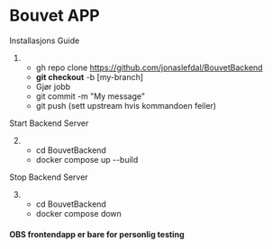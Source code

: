# Bouvet APP 

Installasjons Guide
1. * gh repo clone https://github.com/jonaslefdal/BouvetBackend
    * <b>git checkout</b> -b [my-branch] 
    * Gjør jobb
    * git commit -m "My message"
    * git push (sett upstream hvis kommandoen feiler)

Start Backend Server

2. * cd BouvetBackend
    * docker compose up --build

Stop Backend Server

3. * cd BouvetBackend
    * docker compose down



#### OBS frontendapp er bare for personlig testing
